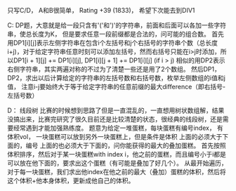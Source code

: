 只写C/D， A和B很简单， Rating +39 (1833)， 希望下次能去到DIV1

C:
DP题，大意就是给一段只含有'('和')'的字符串，前面和后面可以各加一些字符串，使总长度为K， 但是要求任意一段前缀都是合法的，问可能的组合数。
首先用DP1[i][j]表示左侧字符串在包含i个左括号和j个右括号的字符串个数（总长度i+j)，对于给定字符串任意时刻可以添加左括号，然而右括号只能在i>j时添加，所以DP1[i + 1][j] += DP1[i][j], DP1[i][j + 1] += DP1[i][j] (if i > j)
相似的用DP2表示右侧字符串，其实两遍对称的不过为了清楚一些还是用了2个数组。
然后DP1，DP2，求出以后计算给定的字符串的左括号数和右括号数，枚举左侧数组的i值和j值， 注意i-j要始终大于等于给定字符串的任意前缀的最大difference（即右括号-左括号数）


D：
线段树
比赛的时候想到思路了但是一直混乱的，一直想用树状数组解，结果没搞出来，比赛完研究了很久目前还是比较清楚的状态，很经典的线段树，还是需要经常遇到才能加强熟练度。
题意为给定一堆蛋糕，每块蛋糕有编号index， 有体积vol， 一块蛋糕可以放到另外一块蛋糕上，但是条件是体积 上面的必须大于下面的，编号 上面的也必须大于下面的，问你能获得的最大的叠加蛋糕。
首先按照体积排序，然后对于某一块蛋糕with index i，他之前的蛋糕，而且编号小于i都是可以放在他下面的，要求出这个蛋糕（有可能是叠加了好几个）。
从最开始遍历，对于每一块蛋糕，我们求出他index在他之前的最大（叠加）蛋糕的体积，然后将这个体积+他本身体积，更新成他自己的体积。